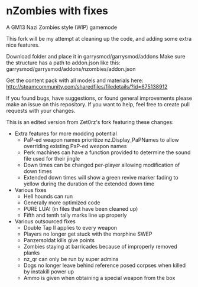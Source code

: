 nZombies with fixes
========
A GM13 Nazi Zombies style (WIP) gamemode

This fork will be my attempt at cleaning up the code, and adding some extra nice features.

Download folder and place it in garrysmod/garrysmod/addons
Make sure the structure has a path to addon.json like this: garrysmod/garrysmod/addons/nzombies/addon.json

Get the content pack with all models and materials here:
http://steamcommunity.com/sharedfiles/filedetails/?id=675138912

If you found bugs, have suggestions, or found general improvements please make an issue on this repository. If you want to help, feel free to create pull requests with your changes.

This is an edited version from Zet0rz's fork featuring these changes:
 * Extra features for more modding potential
   * PaP-ed weapon names prioritize nz.Display_PaPNames to allow overriding existing PaP-ed weapon names
   * Perk machines can have a function provided to determine the sound file used for their jingle
   * Down times can be changed per-player allowing modification of down times
   * Extended down times will show a green revive marker fading to yellow during the duration of the extended down time
 * Various fixes
   * Hell hounds can run
   * Generally more optimized code
   * PURE LUA! (in files that have been cleaned up)
   * Fifth and tenth tally marks line up properly
 * Various outsourced fixes
   * Double Tap II applies to every weapon
   * Players no longer get stuck with the morphine SWEP
   * Panzersoldat kills give points
   * Zombies staying at barricades because of improperly removed planks
   * nz_qr can only be run by super admins
   * Dogs no longer leave behind reference posed corpses when killed by instakill power up
   * Ammo is given when obtaining a special weapon from the box
